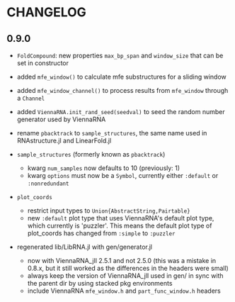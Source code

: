 # CHANGELOG

## 0.9.0

- `FoldCompound`: new properties `max_bp_span` and `window_size` that
  can be set in constructor

- added `mfe_window()` to calculate mfe substructures for a
  sliding window

- added `mfe_window_channel()` to process results from `mfe_window`
  through a `Channel`

- added `ViennaRNA.init_rand_seed(seedval)` to seed the random
  number generator used by ViennaRNA

- rename `pbacktrack` to `sample_structures`, the same name used in
  RNAstructure.jl and LinearFold.jl

- `sample_structures` (formerly known as `pbacktrack`)
  - kwarg `num_samples` now defaults to 10 (previously: 1)
  - kwarg `options` must now be a `Symbol`, currently either `:default`
    or `:nonredundant`

- `plot_coords`
  - restrict input types to `Union{AbstractString,Pairtable}`
  - new `:default` plot type that uses ViennaRNA's default plot type,
    which currently is 'puzzler'. This means the default plot type of
    plot_coords has changed from `:simple` to `:puzzler`

- regenerated lib/LibRNA.jl with gen/generator.jl
  - now with ViennaRNA_jll 2.5.1 and not 2.5.0 (this was a mistake in
    0.8.x, but it still worked as the differences in the headers were
    small)
  - always keep the version of ViennaRNA_jll used in gen/ in sync with
    the parent dir by using stacked pkg environments
  - include ViennaRNA `mfe_window.h` and `part_func_window.h` headers
